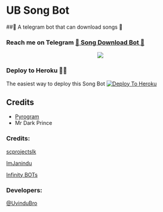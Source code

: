 # UB Song Bot
##🎹 A telegram bot that can download songs 🎸
### Reach me on Telegram [🎹 Song Download Bot 🎸](http://t.me/UBSongBot)
<p align="center">
  <img src="https://telegra.ph/file/dcc1b80b52420cf624753.jpg">
</p>




### Deploy to Heroku 🏃‍♂

The easiest way to deploy this Song Bot
[![Deploy To Heroku](https://www.herokucdn.com/deploy/button.svg)](https://heroku.com/deploy?template=https://github.com/UvinduBro/UBSongBot)


## Credits

- [Pyrogram](https://github.com/pyrogram)
- Mr Dark Prince

### Credits:

[scprojectslk](https://github.com/scprojectslk)

[ImJanindu](https://github.com/ImJanindu)

[Infinity BOTs](https://t.me/Infinity_BOTs)


### Developers:

[@UvinduBro](https://t.me/Uvindu_Bro)
